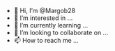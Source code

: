 - 👋 Hi, I’m @Margob28
- 👀 I’m interested in ...
- 🌱 I’m currently learning ...
- 💞️ I’m looking to collaborate on ...
- 📫 How to reach me ...

<!---
Margob28/Margob28 is a ✨ special ✨ repository because its `README.md` (this file) appears on your GitHub profile.
You can click the Preview link to take a look at your changes.Hi, I am Gobir Mariam, I am interested in articles that centres on discourses on Nigerian English, its typology and other matters that are of concern to Nigerian language development, with emphasis on Nigerian Pidgin English, Nigerian English pronunciation, Nigerian English accents and registers. I am currently working on the contextualisation if the Nigerian English typology known as the Popular Nigerian English. I will appreciate contributions in terms of provision of a corpus or list of corpses of Popular Nigerian English. I am looking for collaborators who are willing to take up the project of contributing to Nigerian English Discourse on the Wikimedia page.You can reach me via the email: gobirmariam@gmail.com 

